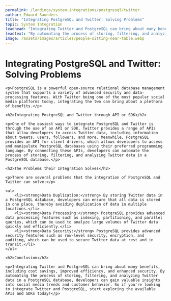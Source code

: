 ```yaml
---
permalink: /landings/system-integrations/postgresql/twitter
author: Edward Saunders
title: "Integrating PostgreSQL and Twitter: Solving Problems"
topic: System Integration
leadhead: "Integrating Twitter and PostgreSQL can bring about many benefits, including cost savings, improved efficiency, and enhanced security"
leadtext: "By automating the process of storing, filtering, and analyzing Twitter data in a PostgreSQL database, developers can gain valuable insights into social media trends and customer behavior. So if you're looking to integrate Twitter and PostgreSQL, start exploring the available APIs and SDKs today!"
image: /assets/images/articles/people-sitting-near-table.webp
---
```

<div class="arttext">	<h1>Integrating PostgreSQL and Twitter: Solving Problems</h1>

	<p>PostgreSQL is a powerful open-source relational database management system that supports a variety of advanced security and data-processing features. With Twitter being one of the most popular social media platforms today, integrating the two can bring about a plethora of benefits.</p>

	<h2>Integrating PostgreSQL and Twitter through API or SDK</h2>

	<p>One of the easiest ways to integrate PostgreSQL and Twitter is through the use of an API or SDK. Twitter provides a range of APIs that allow developers to access Twitter data, including information about tweets, users, followers, and more. Meanwhile, PostgreSQL provides an API for client drivers, which allows developers to access and manipulate PostgreSQL databases using their preferred programming language. By connecting these APIs, developers can automate the process of storing, filtering, and analyzing Twitter data in a PostgreSQL database.</p>

	<h2>The Problems their Integration Solves</h2>

	<p>There are several problems that the integration of PostgreSQL and Twitter can solve:</p>

	<ul>
		<li><strong>Data Duplication:</strong> By storing Twitter data in a PostgreSQL database, developers can ensure that all data is stored in one place, thereby avoiding duplication of data in multiple locations.</li>
		<li><strong>Data Processing:</strong> PostgreSQL provides advanced data processing features such as indexing, partitioning, and parallel queries, which can be used to analyze large volumes of Twitter data quickly and efficiently.</li>
		<li><strong>Data Security:</strong> PostgreSQL provides advanced security features such as row-level security, encryption, and auditing, which can be used to secure Twitter data at rest and in transit.</li>
	</ul>

	<h2>Conclusion</h2>

	<p>Integrating Twitter and PostgreSQL can bring about many benefits, including cost savings, improved efficiency, and enhanced security. By automating the process of storing, filtering, and analyzing Twitter data in a PostgreSQL database, developers can gain valuable insights into social media trends and customer behavior. So if you're looking to integrate Twitter and PostgreSQL, start exploring the available APIs and SDKs today!</p>
</div>
